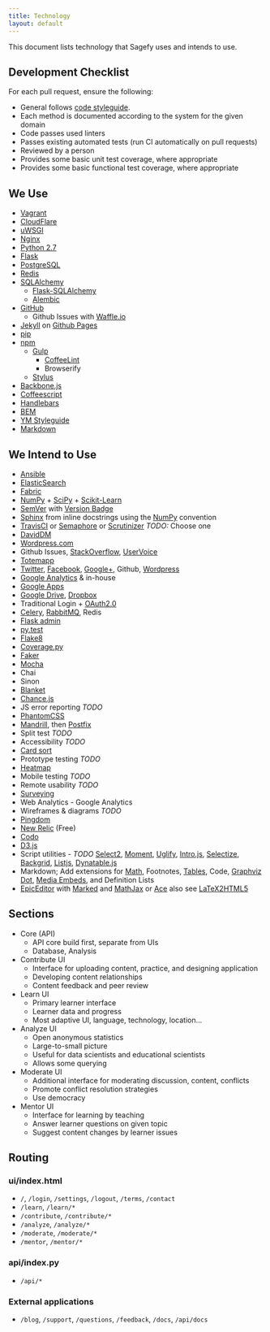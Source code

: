 ```yaml
---
title: Technology
layout: default
---
```


This document lists technology that Sagefy uses and intends to use.

Development Checklist
---------------------

For each pull request, ensure the following:

- General follows [code styleguide](/docs/code_styleguide).
- Each method is documented according to the system for the given domain
- Code passes used linters
- Passes existing automated tests (run CI automatically on pull requests)
- Reviewed by a person
- Provides some basic unit test coverage, where appropriate
- Provides some basic functional test coverage, where appropriate

We Use
------

- [Vagrant](http://www.vagrantup.com/)
- [CloudFlare](https://www.cloudflare.com/)
- [uWSGI](http://uwsgi-docs.readthedocs.org/en/latest/)
- [Nginx](http://wiki.nginx.org/Main)
- [Python 2.7](http://docs.python.org/2.7/)
- [Flask](http://flask.pocoo.org/)
- [PostgreSQL](http://www.postgresql.org/docs/9.1/interactive/index.html)
- [Redis](http://redis.io/documentation)
- [SQLAlchemy](http://www.sqlalchemy.org/)
    - [Flask-SQLAlchemy](http://pythonhosted.org/Flask-SQLAlchemy/)
    - [Alembic](http://alembic.readthedocs.org/en/latest/)
- [GitHub](http://github.com/)
    - Github Issues with [Waffle.io](https://waffle.io/heiskr/sagefy)
- [Jekyll](http://jekyllrb.com/) on [Github Pages](https://pages.github.com/)
- [pip](https://pypi.python.org/pypi/pip)
- [npm](https://npmjs.org/)
    - [Gulp](http://gulpjs.com/)
        - [CoffeeLint](http://www.coffeelint.org/)
        - Browserify
    - [Stylus](http://learnboost.github.io/stylus/)
- [Backbone.js](http://backbonejs.org/)
- [Coffeescript](http://coffeescript.org/)
- [Handlebars](http://handlebarsjs.com/)
- [BEM](http://bem.info/method/)
- [YM Styleguide](https://github.com/heiskr/ym-styleguide)
- [Markdown](http://daringfireball.net/projects/markdown/)

We Intend to Use
----------------

- [Ansible](http://www.ansible.com/)
- [ElasticSearch](https://github.com/elasticsearch/elasticsearch)
- [Fabric](http://docs.fabfile.org/en/1.8/)
- [NumPy](http://www.numpy.org/) + [SciPy](http://www.scipy.org/) + [Scikit-Learn](http://scikit-learn.org/stable/)
- [SemVer](http://semver.org/) with [Version Badge](http://badge.fury.io/)
- [Sphinx](http://sphinx-doc.org/) from inline docstrings using the [NumPy](https://github.com/numpy/numpy/blob/master/doc/HOWTO_DOCUMENT.rst.txt) convention
- [TravisCI](https://travis-ci.org/) or [Semaphore](https://semaphoreapp.com/) or [Scrutinizer](https://scrutinizer-ci.com/)  _TODO:_ Choose one
- [DavidDM](https://david-dm.org/)
- [Wordpress.com](http://wordpress.com)
- Github Issues, [StackOverflow](http://stackoverflow.com), [UserVoice](http://uservoice.com)
- [Totemapp](http://totemapp.com)
- [Twitter](http://twitter.com/sagefyorg), [Facebook](https://www.facebook.com/sagefy), [Google+](https://plus.google.com/102422704401628739470/posts), Github, [Wordpress](http://sagefy.wordpress.com/)
- [Google Analytics](http://google.com/analytics) & in-house
- [Google Apps](http://apps.google.com)
- [Google Drive](http://drive.google.com), [Dropbox](http://dropbox.com)
- Traditional Login + [OAuth2.0](http://oauth.net/2/)
- [Celery](http://www.celeryproject.org/), [RabbitMQ](http://www.rabbitmq.com/), Redis
- [Flask admin](https://github.com/mrjoes/flask-admin/)
- [py.test](http://pytest.org/latest/)
- [Flake8](https://pypi.python.org/pypi/flake8)
- [Coverage.py](http://nedbatchelder.com/code/coverage/)
- [Faker](https://github.com/joke2k/faker)
- [Mocha](http://visionmedia.github.io/mocha/)
- Chai
- Sinon
- [Blanket](http://blanketjs.org/)
- [Chance.js](http://chancejs.com/)
- JS error reporting _TODO_
- [PhantomCSS](https://github.com/Huddle/PhantomCSS)
- [Mandrill](http://mandrill.com/), then [Postfix](http://www.postfix.org/)
- Split test _TODO_
- Accessibility _TODO_
- [Card sort](http://conceptcodify.com)
- Prototype testing _TODO_
- [Heatmap](http://www.crazyegg.com/)
- Mobile testing _TODO_
- Remote usability _TODO_
- [Surveying](http://surveymonkey.com)
- Web Analytics - Google Analytics
- Wireframes & diagrams _TODO_
- [Pingdom](https://www.pingdom.com/)
- [New Relic](http://newrelic.com/) (Free)
- [Codo](https://github.com/coffeedoc/codo)
- [D3.js](http://d3js.org/)
- Script utilities - _TODO_ [Select2](http://ivaynberg.github.io/select2/), [Moment](http://momentjs.com/), [Uglify](https://github.com/mishoo/UglifyJS), [Intro.js](http://usablica.github.io/intro.js/), [Selectize](http://brianreavis.github.io/selectize.js/), [Backgrid](http://backgridjs.com/), [Listjs](http://listjs.com/), [Dynatable.js](http://www.dynatable.com/)
- Markdown; Add extensions for [Math](http://www.mathjax.org/), Footnotes, [Tables](https://github.com/chjj/marked#tables), Code, [Graphviz Dot](https://github.com/mdaines/viz.js), [Media Embeds](http://sloblog.io/+sloblog/qhdsk2SMoAU/sloblog-dot-io-easy-oembed-powered-media-embeds), and Definition Lists
- [EpicEditor](https://github.com/OscarGodson/EpicEditor) with [Marked](https://github.com/chjj/marked) and [MathJax](http://www.mathjax.org/) or [Ace](http://ace.c9.io/) also see [LaTeX2HTML5](http://latex2html5.com/)

## Sections

- Core (API)
    - API core build first, separate from UIs
    - Database, Analysis
- Contribute UI
    - Interface for uploading content, practice, and designing application
    - Developing content relationships
    - Content feedback and peer review
- Learn UI
    - Primary learner interface
    - Learner data and progress
    - Most adaptive UI, language, technology, location...
- Analyze UI
    - Open anonymous statistics
    - Large-to-small picture
    - Useful for data scientists and educational scientists
    - Allows some querying
- Moderate UI
    - Additional interface for moderating discussion, content, conflicts
    - Promote conflict resolution strategies
    - Use democracy
- Mentor UI
    - Interface for learning by teaching
    - Answer learner questions on given topic
    - Suggest content changes by learner issues

Routing
-------

### ui/index.html

- `/`, `/login`, `/settings`, `/logout`, `/terms`, `/contact`
- `/learn`, `/learn/*`
- `/contribute`, `/contribute/*`
- `/analyze`, `/analyze/*`
- `/moderate`, `/moderate/*`
- `/mentor`, `/mentor/*`

### api/index.py

- `/api/*`

### External applications

- `/blog`, `/support`, `/questions`, `/feedback`, `/docs`, `/api/docs`
